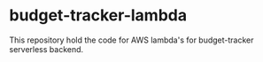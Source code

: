 # budget-tracker-lambda

This repository hold the code for AWS lambda's for budget-tracker serverless backend.